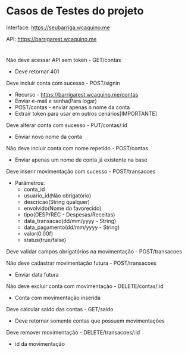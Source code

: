 # Casos de Testes do projeto

Interface: https://seubarriga.wcaquino.me

API: https://barrigarest.wcaquino.me
#
Não deve acessar API sem token - GET/contas
- Deve retornar 401

Deve incluir conta com sucesso - POST/signin
- Recurso - https://barrigarest.wcaquino.me/contas
- Enviar e-mail e senha(Para logar)
- POST/contas - enviar apenas o nome da conta
- Extrair token para usar em outros cenários[IMPORTANTE]

Deve alterar conta com sucesso - PUT/contas/:id
- Enviar novo nome da conta

Não deve incluir conta com nome repetido - POST/contas
- Enviar apenas um nome de conta já existente na base

Deve inserir movimentação com sucesso - POST/transacoes
- Parâmetros:	
	- conta_id
	- usuario_id(Não obrigatório)
	- descricao(String qualquer)
	- envolvido(Nome do favorecido)
	- tipo(DESP/REC - Despesas/Receitas)
	- data_transacao(dd/mm/yyyy - String)
	- data_pagamento(dd/mm/yyyy - String)
	- valor(0.00f)
	- status(true/false)
	
Deve validar campos obrigatórios na movimentação - POST/transacoes

Não deve cadastrar movimentação futura - POST/transacoes
- Enviar data futura

Não deve excluir conta com movimentação - DELETE/contas/:id
- Conta com movimentação inserida

Deve calcular saldo das contas - GET/saldo
- Deve retornar somente contas que possuem movimentações

Deve remover movimentação - DELETE/transacoes/:id
- id da movimentação
